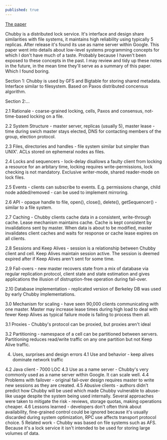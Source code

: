 ```yaml
---
published: true
---
```

[The paper](https://static.googleusercontent.com/media/research.google.com/en//archive/chubby-osdi06.pdf)

Chubby is a distributed lock service. It's interface and design share similarities with file systems, it maintains high reliability using typically 5 replicas. After release it's found its use as name server within Google. This paper went into details about low-level systems programming concepts for which I don't have much of a taste. Probably because I haven't been exposed to these concepts in the past. I may review and tidy up these notes in the future, in the mean time they'll serve as a summary of this paper. Which I found boring.  

Section 1:
Chubby is used by GFS and Bigtable for storing shared metadata. Interface similar to filesystem. Based on Paxos distributed concensus algorithm.

Section 2:...

2.1  Rationale - coarse-grained locking, cells, Paxos and consensus, not-time-based locking on a file.

2.2 System Structure - master server, replicas (usually 5), master lease - time during swich master stays elected, DNS for contacting members of the group, election protocol.

2.3 Files, directories and handles - file system similar but simpler than UNIX'. ACLs stored on ephemeral nodes as files.

2.4 Locks and sequencers - lock-delay disallows a faulty client from locking a resource for an arbitary time, locking requires write-permissions, lock checking is not mandatory. Exclusive writer-mode, shared reader-mode on lock files.

2.5 Events - clients can subscribe to events. E.g. permissions change, child node added/removed - can be used to implement mirroring.

2.6 API - opaque handle to file, open(), close(), delete(), getSequencer() - similar to a file system.

2.7 Caching - Chubby clients cache data in a consistent, write-through cache. Lease mechanism maintains cache. Cache is kept consistent by invalidations sent by master. When data is about to be modified, master invalidates client caches and waits for response or cache lease expires on all clients.

2.8 Sessions and Keep Alives - session is a relationship between Chubby client and cell. Keep Alives maintain session active. The session is deemed expired after if Keep Alives aren't sent for some time.

2.9 Fail-overs - new master recovers state from a mix of database via regular replication protocol, client state and state estimation and gives applications the illusion of distruption-free operation during fail-over.

2.10 Database implementation - replicated version of Berkeley DB was used by early Chubby implementations.

3.0 Mechanism for scaling - have seen 90,000 clients communicating with one master. Master may increase lease times during high load to deal with fewer Keep Alives as typical failure mode is failing to process them all. 

3.1 Proxies - Chubby's protocol can be proxied, but proxies aren't ideal

3.2 Partitioning - namespace of a cell can be partitioned between servers. Partitioning reduces read/write traffic on any one partition but not Keep Alive traffic.

4. Uses, surprises and design errors
4.1 Use and behavior - keep alives dominate network traffic

4.2 Java client - 7000 LOC 
4.3 Use as a name server - Chubby's very commonly used as a name server within Google. It can scale well.
4.4 Problems with failover - original fail-over design requires master to write new sessions as they are created.
4.5 Abusive clients - authors didn't predict how Chubby will be used which made Chubby vulnerable to abuse-like usage despite the system being used internally. Several approaches were taken to mitigate the risk - reviews, storage quotas, making operations cheaper.
4.6 Lessons learned - developers don't often think about availability, fine-grained control could be ignored because it's usually discarded during system optimization, RPC use affects transport protocol choice.
5 Related work - Chubby was based on file systems such as AFS. Because it's a lock service it isn't intended to be used for storing large volumes of data. 
